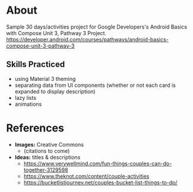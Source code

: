 # About
Sample 30 days/activities project for Google Developers's Android Basics with Compose Unit 3, Pathway 3 Project. 
https://developer.android.com/courses/pathways/android-basics-compose-unit-3-pathway-3

## Skills Practiced
- using Material 3 theming
- separating data from UI components (whether or not each card is expanded to display description)
- lazy lists
- animations

# References
- **Images:** Creative Commons
  - (citations to come)
- **Ideas:** titles & descriptions
  - https://www.verywellmind.com/fun-things-couples-can-do-together-3129598
  - https://www.theknot.com/content/couple-activities
  - https://bucketlistjourney.net/couples-bucket-list-things-to-do/
